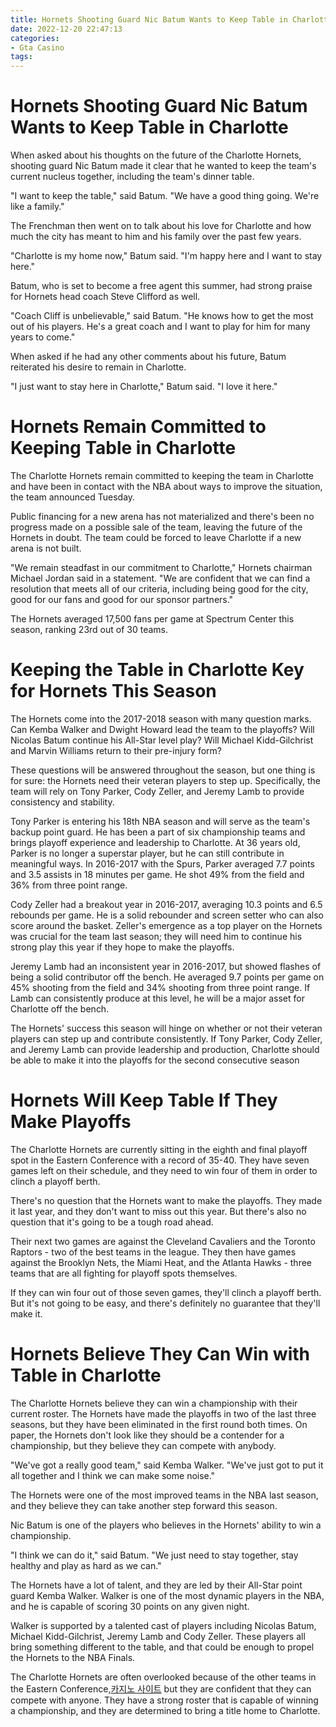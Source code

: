 ```yaml
---
title: Hornets Shooting Guard Nic Batum Wants to Keep Table in Charlotte
date: 2022-12-20 22:47:13
categories:
- Gta Casino
tags:
---
```



#  Hornets Shooting Guard Nic Batum Wants to Keep Table in Charlotte

When asked about his thoughts on the future of the Charlotte Hornets, shooting guard Nic Batum made it clear that he wanted to keep the team's current nucleus together, including the team's dinner table.

"I want to keep the table," said Batum. "We have a good thing going. We're like a family."

The Frenchman then went on to talk about his love for Charlotte and how much the city has meant to him and his family over the past few years.

"Charlotte is my home now," Batum said. "I'm happy here and I want to stay here."

Batum, who is set to become a free agent this summer, had strong praise for Hornets head coach Steve Clifford as well.

"Coach Cliff is unbelievable," said Batum. "He knows how to get the most out of his players. He's a great coach and I want to play for him for many years to come."

When asked if he had any other comments about his future, Batum reiterated his desire to remain in Charlotte.

"I just want to stay here in Charlotte," Batum said. "I love it here."

#  Hornets Remain Committed to Keeping Table in Charlotte

The Charlotte Hornets remain committed to keeping the team in Charlotte and have been in contact with the NBA about ways to improve the situation, the team announced Tuesday.

Public financing for a new arena has not materialized and there's been no progress made on a possible sale of the team, leaving the future of the Hornets in doubt. The team could be forced to leave Charlotte if a new arena is not built.

"We remain steadfast in our commitment to Charlotte," Hornets chairman Michael Jordan said in a statement. "We are confident that we can find a resolution that meets all of our criteria, including being good for the city, good for our fans and good for our sponsor partners."

The Hornets averaged 17,500 fans per game at Spectrum Center this season, ranking 23rd out of 30 teams.

#  Keeping the Table in Charlotte Key for Hornets This Season

The Hornets come into the 2017-2018 season with many question marks. Can Kemba Walker and Dwight Howard lead the team to the playoffs? Will Nicolas Batum continue his All-Star level play? Will Michael Kidd-Gilchrist and Marvin Williams return to their pre-injury form?

These questions will be answered throughout the season, but one thing is for sure: the Hornets need their veteran players to step up. Specifically, the team will rely on Tony Parker, Cody Zeller, and Jeremy Lamb to provide consistency and stability.

Tony Parker is entering his 18th NBA season and will serve as the team's backup point guard. He has been a part of six championship teams and brings playoff experience and leadership to Charlotte. At 36 years old, Parker is no longer a superstar player, but he can still contribute in meaningful ways. In 2016-2017 with the Spurs, Parker averaged 7.7 points and 3.5 assists in 18 minutes per game. He shot 49% from the field and 36% from three point range.

Cody Zeller had a breakout year in 2016-2017, averaging 10.3 points and 6.5 rebounds per game. He is a solid rebounder and screen setter who can also score around the basket. Zeller's emergence as a top player on the Hornets was crucial for the team last season; they will need him to continue his strong play this year if they hope to make the playoffs.

Jeremy Lamb had an inconsistent year in 2016-2017, but showed flashes of being a solid contributor off the bench. He averaged 9.7 points per game on 45% shooting from the field and 34% shooting from three point range. If Lamb can consistently produce at this level, he will be a major asset for Charlotte off the bench.

The Hornets' success this season will hinge on whether or not their veteran players can step up and contribute consistently. If Tony Parker, Cody Zeller, and Jeremy Lamb can provide leadership and production, Charlotte should be able to make it into the playoffs for the second consecutive season

#  Hornets Will Keep Table If They Make Playoffs

The Charlotte Hornets are currently sitting in the eighth and final playoff spot in the Eastern Conference with a record of 35-40. They have seven games left on their schedule, and they need to win four of them in order to clinch a playoff berth.

There's no question that the Hornets want to make the playoffs. They made it last year, and they don't want to miss out this year. But there's also no question that it's going to be a tough road ahead.

Their next two games are against the Cleveland Cavaliers and the Toronto Raptors - two of the best teams in the league. They then have games against the Brooklyn Nets, the Miami Heat, and the Atlanta Hawks - three teams that are all fighting for playoff spots themselves.

If they can win four out of those seven games, they'll clinch a playoff berth. But it's not going to be easy, and there's definitely no guarantee that they'll make it.

#  Hornets Believe They Can Win with Table in Charlotte

The Charlotte Hornets believe they can win a championship with their current roster. The Hornets have made the playoffs in two of the last three seasons, but they have been eliminated in the first round both times.
On paper, the Hornets don't look like they should be a contender for a championship, but they believe they can compete with anybody.

"We've got a really good team," said Kemba Walker. "We've just got to put it all together and I think we can make some noise."

The Hornets were one of the most improved teams in the NBA last season, and they believe they can take another step forward this season.

 Nic Batum is one of the players who believes in the Hornets' ability to win a championship.

"I think we can do it," said Batum. "We just need to stay together, stay healthy and play as hard as we can."

The Hornets have a lot of talent, and they are led by their All-Star point guard Kemba Walker. Walker is one of the most dynamic players in the NBA, and he is capable of scoring 30 points on any given night.

Walker is supported by a talented cast of players including Nicolas Batum, Michael Kidd-Gilchrist, Jeremy Lamb and Cody Zeller. These players all bring something different to the table, and that could be enough to propel the Hornets to the NBA Finals.

The Charlotte Hornets are often overlooked because of the other teams in the Eastern Conference,[카지노 사이트](https://choegocasino.com/) but they are confident that they can compete with anyone. They have a strong roster that is capable of winning a championship, and they are determined to bring a title home to Charlotte.